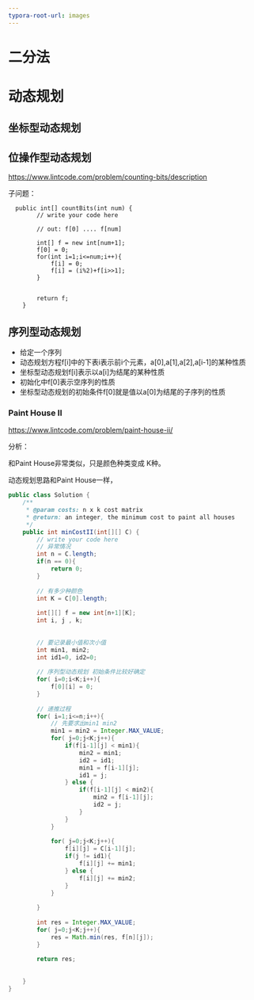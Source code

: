 ```yaml
---
typora-root-url: images
---
```


# 二分法



# 动态规划

## 坐标型动态规划

## 位操作型动态规划

https://www.lintcode.com/problem/counting-bits/description

子问题：

```
  public int[] countBits(int num) {
        // write your code here
        
        // out: f[0] .... f[num]
        
        int[] f = new int[num+1];
        f[0] = 0;
        for(int i=1;i<=num;i++){
            f[i] = 0;
            f[i] = (i%2)+f[i>>1];
        }
        
        
        return f;
    }
```

## 序列型动态规划

- 给定一个序列
- 动态规划方程f[i]中的下表i表示前i个元素，a[0],a[1],a[2],a[i-1]的某种性质
- 坐标型动态规划f[i]表示以a[i]为结尾的某种性质
- 初始化中f[0]表示空序列的性质
- 坐标型动态规划的初始条件f[0]就是值以a[0]为结尾的子序列的性质

### Paint House II

https://www.lintcode.com/problem/paint-house-ii/

分析：

和Paint House非常类似，只是颜色种类变成 K种。

动态规划思路和Paint House一样，

```java
public class Solution {
    /**
     * @param costs: n x k cost matrix
     * @return: an integer, the minimum cost to paint all houses
     */
    public int minCostII(int[][] C) {
        // write your code here
        // 异常情况
        int n = C.length;
        if(n == 0){
            return 0;
        }
        
        // 有多少种颜色
        int K = C[0].length;
        
        int[][] f = new int[n+1][K];
        int i, j , k;
        
        
        // 要记录最小值和次小值
        int min1, min2;
        int id1=0, id2=0;
        
        // 序列型动态规划 初始条件比较好确定
        for( i=0;i<K;i++){
            f[0][i] = 0;
        }
        
        // 递推过程
        for( i=1;i<=n;i++){
            // 先要求出min1 min2
            min1 = min2 = Integer.MAX_VALUE;
            for( j=0;j<K;j++){
                if(f[i-1][j] < min1){
                    min2 = min1;
                    id2 = id1;
                    min1 = f[i-1][j];
                    id1 = j;
                } else {
                    if(f[i-1][j] < min2){
                        min2 = f[i-1][j];
                        id2 = j;
                    }
                }
            }
            
            for( j=0;j<K;j++){
                f[i][j] = C[i-1][j];
                if(j != id1){
                    f[i][j] += min1;
                } else {
                    f[i][j] += min2;
                }
            }
            
        }
        
        int res = Integer.MAX_VALUE;
        for( j=0;j<K;j++){
            res = Math.min(res, f[n][j]);
        }
        
        return res;
        
        
    }
}
```



